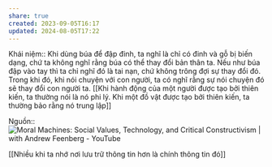 ```yaml
---
share: true
created: 2023-09-05T16:17
updated: 2024-08-05T17:22
---
```

Khái niệm:: 
Khi dùng búa để đập đinh, ta nghĩ là chỉ có đinh và gỗ bị biến dạng, chứ ta không nghĩ rằng búa có thể thay đổi bản thân ta. Nếu như búa đập vào tay thì ta chỉ nghĩ đó là tai nạn, chứ không trông đợi sự thay đổi đó. Trong khi đó, khi nói chuyện với con người, ta có nghĩ rằng sự nói chuyện đó sẽ thay đổi con người ta. 
[[Khi hành động của một người được tạo bởi thiên kiến, ta thường nói là nó phi lý. Khi một đồ vật được tạo bởi thiên kiến, ta thường bảo rằng nó trung lập]]

Nguồn:: ![Moral Machines: Social Values, Technology, and Critical Constructivism | with Andrew Feenberg - YouTube](https://www.youtube.com/live/XyY7C2nZv6c?si=IxxZ0YUjzh8J9iCB&t=1864)

[[Nhiều khi ta nhớ nơi lưu trữ thông tin hơn là chính thông tin đó]] 